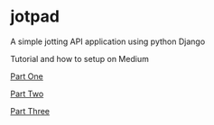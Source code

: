 # jotpad
A simple jotting API application using python Django

Tutorial and how to setup on Medium  

[Part One](https://medium.com/@jamesvaresamuel/using-ansible-and-terraform-to-automate-django-app-deployment-with-docker-part-one-7a0eed12e171)


[Part Two](https://medium.com/@jamesvaresamuel/using-ansible-and-terraform-to-automate-django-app-deployment-with-docker-part-two-9ea41d7c9179)


[Part Three](https://medium.com/@jamesvaresamuel/using-ansible-and-terraform-to-automate-django-app-deployment-with-docker-part-three-8fe35c8c41b4)


